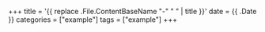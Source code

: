 +++
title = '{{ replace .File.ContentBaseName "-" " " | title }}'
date = {{ .Date }}
categories = ["example"]
tags = ["example"]
+++

